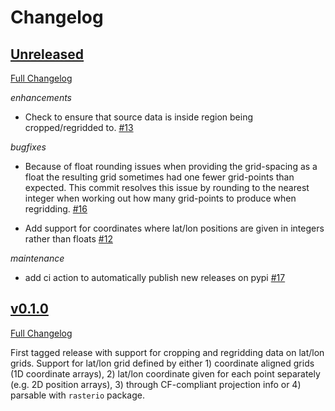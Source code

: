 # Changelog


## [Unreleased](https://github.com/leifdenby/regridcart/tree/HEAD)

[Full Changelog](https://github.com/leifdenby/regridcart/compare/v0.1.0...)

*enhancements*

- Check to ensure that source data is inside region being cropped/regridded to.
  [\#13](https://github.com/leifdenby/regridcart/pull/13)

*bugfixes*

- Because of float rounding issues when providing the grid-spacing as a float
  the resulting grid sometimes had one fewer grid-points than expected. This
  commit resolves this issue by rounding to the nearest integer when working
  out how many grid-points to produce when regridding.
  [\#16](https://github.com/leifdenby/regridcart/pull/16)

- Add support for coordinates where lat/lon positions are given in integers
  rather than floats [\#12](https://github.com/leifdenby/regridcart/pull/12)

*maintenance*

- add ci action to automatically publish new releases on pypi
  [\#17](https://github.com/leifdenby/regridcart/pull/17)


## [v0.1.0](https://github.com/leifdenby/regridcart/tree/v0.1.0)

[Full Changelog](https://github.com/leifdenby/regridcart/compare/...v0.1.0)

First tagged release with support for cropping and regridding data on lat/lon
grids. Support for lat/lon grid defined by either 1) coordinate aligned grids
(1D coordinate arrays), 2) lat/lon coordinate given for each point separately
(e.g. 2D position arrays), 3) through CF-compliant projection info or 4)
parsable with `rasterio` package.
